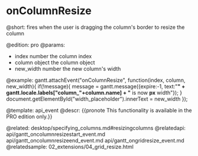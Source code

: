 onColumnResize
=============
@short: fires when the user is dragging the column's border to resize the column
	
@edition: pro
@params:
- index			number		the column index
- column		object		the column object
- new_width		number		the new column's width


@example:
gantt.attachEvent("onColumnResize", function(index, column, new_width){
	if(!message){
		message = gantt.message({expire:-1,
		text:"<b>" + gantt.locale.labels["column_"+column.name] 
        + "</b> is now <b id='width_placeholder'></b><b>px</b> width"});
	}
	document.getElementById("width_placeholder").innerText = new_width
});

@template:	api_event
@descr:
{{pronote This functionality is available in the PRO edition only.}}

@related:
	desktop/specifying_columns.md#resizingcolumns
@relatedapi:
	api/gantt_oncolumnresizestart_event.md
    api/gantt_oncolumnresizeend_event.md
    api/gantt_ongridresize_event.md
@relatedsample:
	02_extensions/04_grid_resize.html